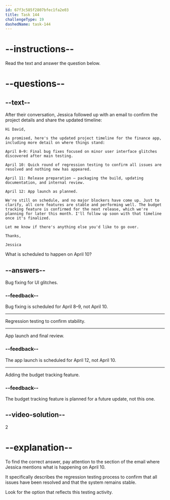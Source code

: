 ```yaml
---
id: 67f3c585f2807bfec1fa2e03
title: Task 144
challengeType: 19
dashedName: task-144
---
```


<!-- READING -->

# --instructions--

Read the text and answer the question below.

# --questions--

## --text--

After their conversation, Jessica followed up with an email to confirm the project details and share the updated timeline:

`Hi David,`

`As promised, here's the updated project timeline for the finance app, including more detail on where things stand:`

`April 8–9: Final bug fixes focused on minor user interface glitches discovered after main testing.`

`April 10: Quick round of regression testing to confirm all issues are resolved and nothing new has appeared.`

`April 11: Release preparation — packaging the build, updating documentation, and internal review.`

`April 12: App launch as planned.`

`We're still on schedule, and no major blockers have come up. Just to clarify, all core features are stable and performing well. The budget tracking feature is confirmed for the next release, which we're planning for later this month. I'll follow up soon with that timeline once it's finalized.`

`Let me know if there's anything else you'd like to go over.`

`Thanks,`

`Jessica`

What is scheduled to happen on April 10?

## --answers--

Bug fixing for UI glitches.

### --feedback--

Bug fixing is scheduled for April 8–9, not April 10.

---

Regression testing to confirm stability.

---

App launch and final review.

### --feedback--

The app launch is scheduled for April 12, not April 10.

---

Adding the budget tracking feature.

### --feedback--

The budget tracking feature is planned for a future update, not this one.

## --video-solution--

2

# --explanation--

To find the correct answer, pay attention to the section of the email where Jessica mentions what is happening on April 10.

It specifically describes the regression testing process to confirm that all issues have been resolved and that the system remains stable.

Look for the option that reflects this testing activity.
